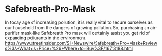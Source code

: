 # Safebreath-Pro-Mask
In today age of increasing pollution, it is really vital to secure ourselves as our household from the dangers of growing pollution. So, purchasing an air-purifier mask-like Safebreath Pro mask will certainly assist you get rid of expanding pollutants in the environment.  https://www.streetinsider.com/SI+Newswire/Safebreath+Pro+Mask+Reviews%3A+What+is+Price+%26+Where+to+Buy%3F/16713188.html
